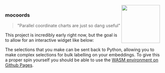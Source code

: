 <img src="imgs/logo.png" width=125 height=125 align="right" style="z-index: 9999;">

### mocoords

> "Parallel coordinate charts are just so dang useful"

This project is incredibly early right now, but the goal is to allow for an interactive widget like below:

The selections that you make can be sent back to Python, allowing you to make complex selections for bulk labelling on your embeddings. To give this a proper spin yourself you should be able to use the [WASM environment on Github Pages](https://koaning.github.io/mocoords/). 
